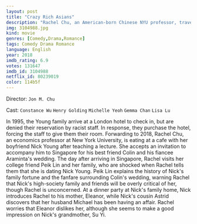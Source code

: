 ```yaml
---
layout: post
title: "Crazy Rich Asians"
description: "Rachel Chu, an American-born Chinese NYU professor, travels with her boyfriend, Nick to his hometown of Singapore for his best friend's wedding. Before long, his secret is out: Nick's family is wealthy, and he's considered the most eligible bachelor in Asia. Every single woman is incredibly jealous of Rachel and wants to bring her down..."
img: 3104988.jpg
kind: movie
genres: [Comedy,Drama,Romance]
tags: Comedy Drama Romance 
language: English
year: 2018
imdb_rating: 6.9
votes: 131647
imdb_id: 3104988
netflix_id: 80239019
color: 114b5f
---
```

Director: `Jon M. Chu`  

Cast: `Constance Wu` `Henry Golding` `Michelle Yeoh` `Gemma Chan` `Lisa Lu` 

In 1995, the Young family arrive at a London hotel to check in, but are denied their reservation by racist staff. In response, they purchase the hotel, forcing the staff to give them their room. Forwarding to 2018, Rachel Chu, an economics professor at New York University, is eating at a cafe with her boyfriend Nick Young after teaching a lecture. She accepts an invitation to accompany him to Singapore for his best friend Colin and his fiancee Araminta's wedding. The day after arriving in Singapore, Rachel visits her college friend Peik Lin and her family, who are shocked when Rachel tells them that she is dating Nick Young. Peik Lin explains the history of Nick's family fortune and the fanfare surrounding Colin's wedding, warning Rachel that Nick's high-society family and friends will be overly critical of her, though Rachel is unconcerned. At a dinner party at Nick's family home, Nick introduces Rachel to his mother, Eleanor, while Nick's cousin Astrid discovers that her husband Michael has been having an affair. Rachel worries that Eleanor dislikes her, although she seems to make a good impression on Nick's grandmother, Su Yi.